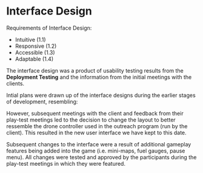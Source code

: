 # Interface Design
Requirements of Interface Design:
- Intuitive (1.1)
- Responsive (1.2)
- Accessible (1.3)
- Adaptable (1.4)

The interface design was a product of usability testing results from the **Deployment Testing** and the information from the initial meetings with the clients. 

Intial plans were drawn up of the interface designs during the earlier stages of development, resembling:
<!-- Picture of UI Design drawing -->

However, subsequent meetings with the client and feedback from their play-test meetings led to the decision to change the layout to better ressemble the drone controller used in the outreach program (run by the client). This resulted in the new user interface we have kept to this date.
<!-- Picture of current user interface -->
Subsequent changes to the interface were a result of additional gameplay features being added into the game (i.e. mini-maps, fuel gauges, pause menu). All changes were tested and approved by the participants during the play-test meetings in which they were featured.